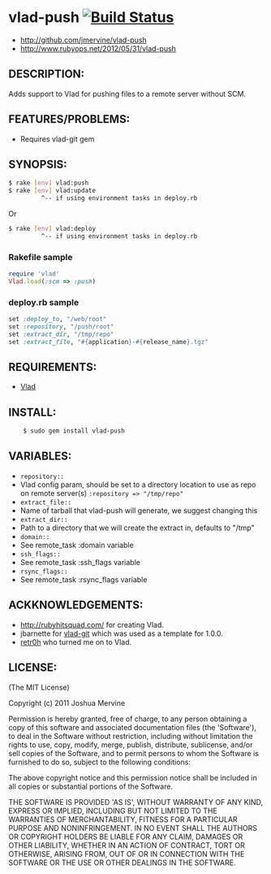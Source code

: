 # vlad-push [![Build Status](https://travis-ci.org/jmervine/vlad-push.png?brach=master)](http://travis-ci.org/jmervine/vlad-push)

* http://github.com/jmervine/vlad-push
* http://www.rubyops.net/2012/05/31/vlad-push

## DESCRIPTION:

Adds support to Vlad for pushing files to a remote server without SCM.


## FEATURES/PROBLEMS:

* Requires vlad-git gem

## SYNOPSIS:

```sh
$ rake [env] vlad:push
$ rake [env] vlad:update
         ^-- if using environment tasks in deploy.rb
```

Or

```sh
$ rake [env] vlad:deploy
         ^-- if using environment tasks in deploy.rb
```
### Rakefile sample

```ruby
require 'vlad'
Vlad.load(:scm => :push)
```

### deploy.rb sample

```ruby
set :deploy_to, "/web/root"
set :repository, "/push/root"
set :extract_dir, "/tmp/repo"
set :extract_file, "#{application}-#{release_name}.tgz"
```

## REQUIREMENTS:

* [Vlad](http://rubyhitsquad.com/Vlad_the_Deployer.html "Vlad")

## INSTALL:

```sh
    $ sudo gem install vlad-push
```

## VARIABLES:

* `repository::`
 * Vlad config param, should be set to a directory location to use as repo on remote server(s) `:repository => "/tmp/repo"`
* `extract_file::`
 * Name of tarball that vlad-push will generate, we suggest changing this
* `extract_dir::`
 * Path to a directory that we will create the extract in, defaults to "/tmp"
* `domain::`
 * See remote_task :domain variable
* `ssh_flags::`
 * See remote_task :ssh_flags variable
* `rsync_flags::`
 * See remote_task :rsync_flags variable

## ACKKNOWLEDGEMENTS:

* http://rubyhitsquad.com/ for creating Vlad.
* jbarnette for [vlad-git](https://github.com/jbarnette/vlad-git "vlad-git") which was used as a template for 1.0.0.
* [retr0h](https://github.com/retr0h "retr0h") who turned me on to Vlad.


## LICENSE:

(The MIT License)

Copyright (c) 2011 Joshua Mervine

Permission is hereby granted, free of charge, to any person obtaining
a copy of this software and associated documentation files (the
'Software'), to deal in the Software without restriction, including
without limitation the rights to use, copy, modify, merge, publish,
distribute, sublicense, and/or sell copies of the Software, and to
permit persons to whom the Software is furnished to do so, subject to
the following conditions:

The above copyright notice and this permission notice shall be
included in all copies or substantial portions of the Software.

THE SOFTWARE IS PROVIDED 'AS IS', WITHOUT WARRANTY OF ANY KIND,
EXPRESS OR IMPLIED, INCLUDING BUT NOT LIMITED TO THE WARRANTIES OF
MERCHANTABILITY, FITNESS FOR A PARTICULAR PURPOSE AND NONINFRINGEMENT.
IN NO EVENT SHALL THE AUTHORS OR COPYRIGHT HOLDERS BE LIABLE FOR ANY
CLAIM, DAMAGES OR OTHER LIABILITY, WHETHER IN AN ACTION OF CONTRACT,
TORT OR OTHERWISE, ARISING FROM, OUT OF OR IN CONNECTION WITH THE
SOFTWARE OR THE USE OR OTHER DEALINGS IN THE SOFTWARE.
